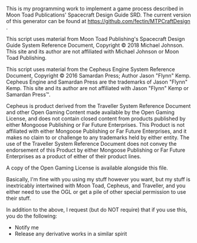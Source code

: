 This is my programming work to implement a game process described in Moon Toad Publications' Spacecraft Design Guide SRD.
The current version of this generator can be found at https://github.com/fectin/MTPCraftDesign . 

This script uses material from Moon Toad Publishing's Spacecraft Design Guide System Reference Document, Copyright © 2018 Michael Johnson. This site and its author are not affiliated with Michael Johnson or Moon Toad Publishing.

This script uses material from the Cepheus Engine System Reference Document, Copyright © 2016 Samardan Press; Author Jason "Flynn" Kemp. Cepheus Engine and Samardan Press are the trademarks of Jason "Flynn" Kemp. This site and its author are not affiliated with Jason "Flynn" Kemp or Samardan Press™.

Cepheus is product derived from the Traveller System Reference Document and other Open Gaming Content made available by the Open Gaming License, and does not contain closed content from products published by either Mongoose Publishing or Far Future Enterprises. This Product is not affiliated with either Mongoose Publishing or Far Future Enterprises, and it makes no claim to or challenge to any trademarks held by either entity. The use of the Traveller System Reference Document does not convey the endorsement of this Product by either Mongoose Publishing or Far Future Enterprises as a product of either of their product lines.

A copy of the Open Gaming License is available alongside this file.


Basically, I'm fine with you using my stuff however you want, but my stuff is inextricably intertwined with Moon Toad, Cepheus, and Traveller, and you either need to use the OGL or get a pile of other special permission to use their stuff.





In addition to the above, I request (but do NOT require) that if you use this, you do the following:
 - Notify me
 - Release any derivative works in a similar spirit